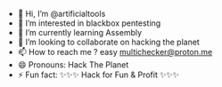 - 👋 Hi, I’m @artificialtools
- 👀 I’m interested in blackbox pentesting
- 🌱 I’m currently learning Assembly
- 💞️ I’m looking to collaborate on hacking the planet
- 📫 How to reach me ? easy multichecker@proton.me
- 😄 Pronouns: Hack The Planet
- ⚡ Fun fact: ✨✨✨ Hack for Fun & Profit ✨✨✨

<!---
artificialtools/artificialtools is a ✨ special ✨ repository because its `README.md` (this file) appears on your GitHub profile.
You can click the Preview link to take a look at your changes.
--->
